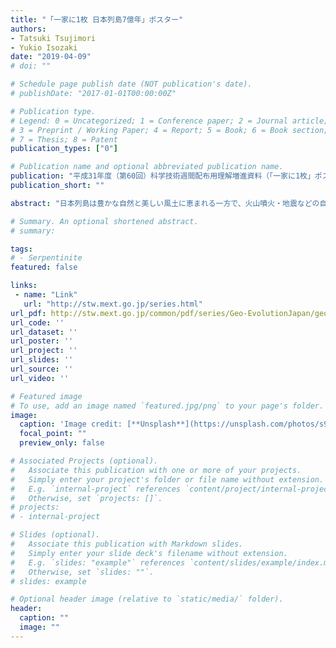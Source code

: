 ```yaml
---
title: "「一家に1枚 日本列島7億年」ポスター"
authors:
- Tatsuki Tsujimori
- Yukio Isozaki
date: "2019-04-09"
# doi: ""

# Schedule page publish date (NOT publication's date).
# publishDate: "2017-01-01T00:00:00Z"

# Publication type.
# Legend: 0 = Uncategorized; 1 = Conference paper; 2 = Journal article;
# 3 = Preprint / Working Paper; 4 = Report; 5 = Book; 6 = Book section;
# 7 = Thesis; 8 = Patent
publication_types: ["0"]

# Publication name and optional abbreviated publication name.
publication: "平成31年度（第60回）科学技術週間配布用理解増進資料（「一家に1枚」ポスター）, 文部科学省"
publication_short: ""

abstract: "日本列島は豊かな自然と美しい風土に恵まれる一方で、火山噴火・地震などの自然災害を被っています。これは日本列島周辺がプレート沈み込み帯と呼ばれる地殻変動が活発な場であることと密接に関係しています。地殻変動の歴史は地質に刻まれており、岩石や地層を理解することで日本列島の約7億年の成り立ちを知ることができます。日本列島に分布する多様な岩石や地層についての研究から、日本列島の約7億年間のダ イナミックな変動の歴史が明らかにされてきました。「一家に1枚 日本列島7億年」ポスターの中央には、表層に分布する岩石・地層・火山などの配列と区分を示した図があるの で、日本列島の地質の複雑さと、周辺のプレート境界の位置を読みとってください。日本列島は複数のプレート沈み込み境界に位置しています。海洋側の太平洋プレートとフィリ ピン海プレートが、大陸側のプレート（北米プレートとユーラシアプレート）の下に沈み込んでいます。房総沖と富士山の下には 3つのプレートが交差する場所があり、世界でも最も複雑な構造を持っています。プレート沈み込みで発生したマグマからできた火成岩(安山岩や花こう岩など)、過去の付加体（海洋プレート層序を構成する堆積岩など）、沈み込み帯深部や地殻の中でできた変成岩、さらにくさび状マントル岩（かんらん岩など）が変 成した蛇紋岩など、多種多様な岩石や地層が日本列島の地殻を作っています。日本列島は、約7億年前（後期原生代）に超大陸ロディニアが分裂した時に生まれまし た。その時の岩石は日本には残っていませんが、約7億年前の超大陸分裂の証拠は東アジ アで分かっています。日本が誕生した約7億年前を含む4つの主要な出来事、すなわち、 [1] 超大陸ロディニア分裂：日本・太平洋同時誕生、[2] 沈み込み開始：大陸地殻成長開始、 [3] アジアの中へ参加：南中国・北中国衝突、そして [4] 日本列島として独立：日本海の形成、のそれぞれの時期をポスター上側の地質年表に示し、4コマのイラストとして描きました。 また、はるか遠い未来、太平洋が消滅する約2億5000万年後までの間に日本列島がどのよ うに変わっていくと予想されるのかについて、未来の2コマ（[5] 地殻成長終了：豪州アジ アへ衝突と [6] 北米衝突・大山脈化：太平洋の消滅）も加えました。ポスター下端には46億年の地球史年表を示し、その中で地球史の主要な出来事と地球の外観の変化、さらに日本列島7億年史の位置が描かれています。日本列島7億年＋未来の地質年代表の背景には日本国内の美しい地質や岩石・鉱物・化石などの写真を配置しました。超大陸が分裂し、南中国大陸塊と北米大陸塊との間に太平洋が生まれました。原日本は、最初の2億年間、南中国塊のへりの(沈み込みのない)受動的大陸縁をなしていました。 ところが、約5億年前から沈み込みが始まり、今のような太平洋型大陸縁となりました。 それ以降は、プレート沈み込み帯でできるユニークな岩石や地層が断続的に日本列島に分 布するようになりました。地学の諸現象に代表される自然の空間や時間スケールの多くは、我々の日常の時間とあまりにもかけ離れているため、5億年前といわれても、戸惑いが大きいと思います。このポスターでは地学現象の空間（大きさ）・時間の理解のため、数値が桁で変わる対数目盛りの座標のなかに、身近な事象と一緒に地学の諸現象を示し、過去の日本でもさまざまなスケールの出来事が起きて来たことを示しました。私たちの美しい郷土にはプレート沈み込み帯を特徴付ける岩石や地層があります。ポスターの左側には日本列島の岩石・地層の多様性を理解するため、厳選した25種類の教科書的な岩石の写真を配列しました。それぞれの岩石は、『プレート沈み込み帯』、『付加体と「海洋プレート層序」』や『日本列島を構成する「石」』のコラム記事と関連しています。さらに、知的好奇心を呼び起すため、図やコラムの合間には国産の美しい岩石・鉱物・化石の13枚の写真を配置しました。大規模なプレートの水平移動は、地球表層と固体地球内部の物質循環を大きく支配しています。プレート沈み込みは、日本の美しく、また豊かな自然環境を提供する一方で、火山や地震などの自然災害の要因です。私たち日本人の多くは都市という人口密集域に住んでいます。私たちにとってプレート沈み込み帯である日本列島の地学現象についての基礎知識の習得は、とても大切なことです。身近な「石」を手に取ることで、私たちが経験できない長大な時間スケールの変動を意識してみて下さい。きっと知的な好奇心と探究心が 大いに育まれると期待します。"

# Summary. An optional shortened abstract.
# summary: 

tags: 
# - Serpentinite
featured: false

links:
 - name: "Link"
   url: "http://stw.mext.go.jp/series.html"
url_pdf: http://stw.mext.go.jp/common/pdf/series/Geo-EvolutionJapan/geo-japan-700-myr.pdf
url_code: ''
url_dataset: ''
url_poster: ''
url_project: ''
url_slides: ''
url_source: ''
url_video: ''

# Featured image
# To use, add an image named `featured.jpg/png` to your page's folder. 
image: 
  caption: 'Image credit: [**Unsplash**](https://unsplash.com/photos/s9CC2SKySJM)'
  focal_point: ""
  preview_only: false

# Associated Projects (optional).
#   Associate this publication with one or more of your projects.
#   Simply enter your project's folder or file name without extension.
#   E.g. `internal-project` references `content/project/internal-project/index.md`.
#   Otherwise, set `projects: []`.
# projects:
# - internal-project

# Slides (optional).
#   Associate this publication with Markdown slides.
#   Simply enter your slide deck's filename without extension.
#   E.g. `slides: "example"` references `content/slides/example/index.md`.
#   Otherwise, set `slides: ""`.
# slides: example

# Optional header image (relative to `static/media/` folder).
header:
  caption: ""
  image: ""
---
```

